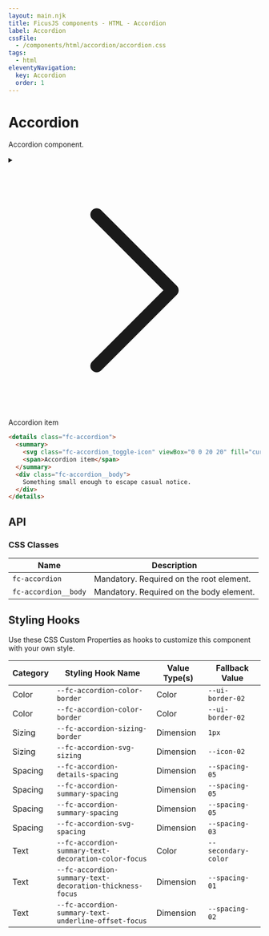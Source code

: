 ```yaml
---
layout: main.njk
title: FicusJS components - HTML - Accordion
label: Accordion
cssFile: 
  - /components/html/accordion/accordion.css
tags:
  - html
eleventyNavigation:
  key: Accordion
  order: 1
---
```

# Accordion

Accordion component.

<div class="fd-component-container">
  <details class="fc-accordion">
    <summary>
      <svg class="fc-accordion_toggle-icon" viewBox="0 0 20 20" fill="currentColor" xmlns="http://www.w3.org/2000/svg"><path fill-rule="evenodd" d="M6.646 3.646a.5.5 0 01.708 0l6 6a.5.5 0 010 .708l-6 6a.5.5 0 01-.708-.708L12.293 10 6.646 4.354a.5.5 0 010-.708z"/></svg>
      <span>Accordion item</span>
    </summary>
    <div class="fc-accordion__body">
      Something small enough to escape casual notice.
    </div>
  </details>
</div>

```html
<details class="fc-accordion">
  <summary>
    <svg class="fc-accordion_toggle-icon" viewBox="0 0 20 20" fill="currentColor" xmlns="http://www.w3.org/2000/svg"><path fill-rule="evenodd" d="M6.646 3.646a.5.5 0 01.708 0l6 6a.5.5 0 010 .708l-6 6a.5.5 0 01-.708-.708L12.293 10 6.646 4.354a.5.5 0 010-.708z"/></svg>
    <span>Accordion item</span>
  </summary>
  <div class="fc-accordion__body">
    Something small enough to escape casual notice.
  </div>
</details>
```

## API

### CSS Classes

| Name | Description |
| --- | --- |
| `fc-accordion` | Mandatory. Required on the root element. |
| `fc-accordion__body` | Mandatory. Required on the body element. |

## Styling Hooks

Use these CSS Custom Properties as hooks to customize this component with your own style.

| Category | Styling Hook Name | Value Type(s) | Fallback Value |
| --- | --- | --- | --- |
| Color | `--fc-accordion-color-border` | Color | `--ui-border-02` |
| Color | `--fc-accordion-color-border` | Color | `--ui-border-02` |
| Sizing | `--fc-accordion-sizing-border` | Dimension | `1px` |
| Sizing | `--fc-accordion-svg-sizing` | Dimension | `--icon-02` |
| Spacing | `--fc-accordion-details-spacing` | Dimension | `--spacing-05` |
| Spacing | `--fc-accordion-summary-spacing` | Dimension | `--spacing-05` |
| Spacing | `--fc-accordion-summary-spacing` | Dimension | `--spacing-05` |
| Spacing | `--fc-accordion-svg-spacing` | Dimension | `--spacing-03` |
| Text | `--fc-accordion-summary-text-decoration-color-focus` | Color | `--secondary-color` |
| Text | `--fc-accordion-summary-text-decoration-thickness-focus` | Dimension | `--spacing-01` |
| Text | `--fc-accordion-summary-text-underline-offset-focus` | Dimension | `--spacing-02` |